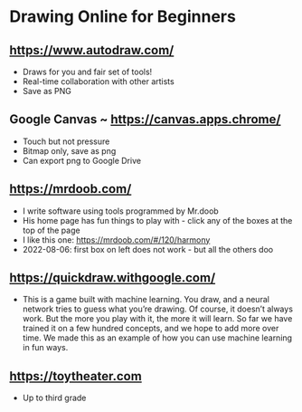 # Drawing Online for Beginners

## https://www.autodraw.com/

* Draws for you and fair set of tools!
* Real-time collaboration with other artists
* Save as PNG


## Google Canvas ~ https://canvas.apps.chrome/
* Touch but not pressure
* Bitmap only, save as png
* Can export png to Google Drive


## https://mrdoob.com/

* I write software using tools programmed by Mr.doob
* His home page has fun things to play with - click any of the boxes at the top of the page
* I like this one: https://mrdoob.com/#/120/harmony
* 2022-08-06: first box on left does not work - but all the others doo

## https://quickdraw.withgoogle.com/

* This is a game built with machine learning. You draw, and a neural network tries to guess what you’re drawing. Of course, it doesn’t always work. But the more you play with it, the more it will learn. So far we have trained it on a few hundred concepts, and we hope to add more over time. We made this as an example of how you can use machine learning in fun ways.


## https://toytheater.com

* Up to third grade

